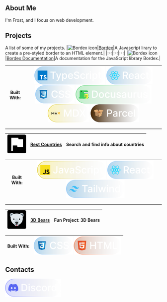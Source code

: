 ## About Me

I'm Frost, and I focus on web development.

## Projects
A list of some of my projects.
|![Bordex icon](https://i.imgur.com/yHKlCrh.png)|[Bordex](https://github.com/Bear-Frost/bordex)|A Javascript lirary to create a pre-styled border to an HTML element.|
|:-:|:-:|:-:|
|![Bordex icon](https://i.imgur.com/yHKlCrh.png)|[Bordex Documentation](https://github.com/Bear-Frost/bordex-docs)|A documentation for the JavaScript library Bordex.|


|**Built With:**|![Typescript icon](./assets/icons/typescript_logo.svg) ![React icon](./assets/icons/react_logo.svg) ![CSS icon](./assets/icons/css_logo.svg) ![Docusaurus icon](./assets/icons/docusaurus_logo.svg) ![MDX icon](./assets/icons/mdx_logo.svg) ![Parcel icon](./assets/icons/parcel_logo.svg)|
|:-:|:-:|
---
|![Flag icon](./assets/icons/rest_countries_logo.svg)|[Rest Countries](https://github.com/Bear-Frost/Rest-Countries-With-Color-Theme-Switcher)|Search and find info about countries|
|:-:|:-:|:-:|

|**Built With:**|![Javascript icon](./assets/icons/javascript_logo.svg) ![React icon](./assets/icons/react_logo.svg) ![Tailwind icon](./assets/icons/tailwind_logo.svg)|
|:-:|:-:|
---
|![Bear icon](./assets/icons/bears_logo.svg)|[3D Bears](https://github.com/Bear-Frost/3D-Bears)|Fun Project: 3D Bears|
|:-:|:-:|:-:|

|**Built With:**|![CSS icon](./assets/icons/css_logo.svg) ![HTML icon](./assets/icons/html_logo.svg)|
|:-:|:-:|

## Contacts
[![Discord](./assets/icons/discord_logo.svg)](https://discordapp.com/users/763635514158350356)
